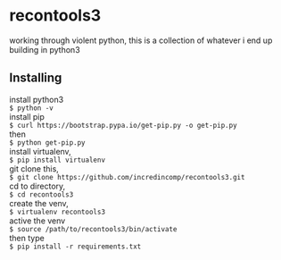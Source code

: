 # recontools3
working through violent python, this is a collection of whatever i end up building in python3

## Installing

install python3  
```$ python -v ```  
install pip  
```$ curl https://bootstrap.pypa.io/get-pip.py -o get-pip.py ```  
then  
```$ python get-pip.py ```  
install virtualenv,  
```$ pip install virtualenv ```  
git clone this,  
```$ git clone https://github.com/incredincomp/recontools3.git ```  
cd to directory,  
```$ cd recontools3```  
create the venv,  
```$ virtualenv recontools3```  
active the venv  
```$ source /path/to/recontools3/bin/activate ```  
then type  
```$ pip install -r requirements.txt ```  
